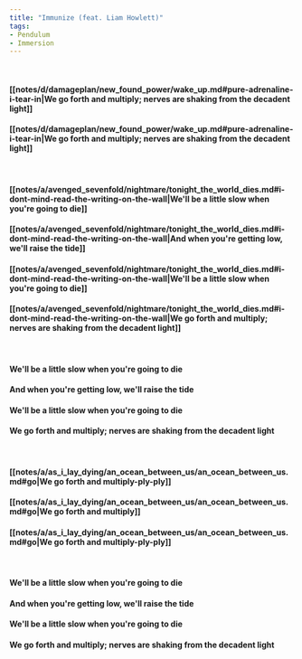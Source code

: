 ```yaml
---
title: "Immunize (feat. Liam Howlett)"
tags:
- Pendulum
- Immersion
---
```

&nbsp;
#### [[notes/d/damageplan/new_found_power/wake_up.md#pure-adrenaline-i-tear-in|We go forth and multiply; nerves are shaking from the decadent light]]
#### [[notes/d/damageplan/new_found_power/wake_up.md#pure-adrenaline-i-tear-in|We go forth and multiply; nerves are shaking from the decadent light]]
&nbsp;
#### [[notes/a/avenged_sevenfold/nightmare/tonight_the_world_dies.md#i-dont-mind-read-the-writing-on-the-wall|We'll be a little slow when you're going to die]]
#### [[notes/a/avenged_sevenfold/nightmare/tonight_the_world_dies.md#i-dont-mind-read-the-writing-on-the-wall|And when you're getting low, we'll raise the tide]]
#### [[notes/a/avenged_sevenfold/nightmare/tonight_the_world_dies.md#i-dont-mind-read-the-writing-on-the-wall|We'll be a little slow when you're going to die]]
#### [[notes/a/avenged_sevenfold/nightmare/tonight_the_world_dies.md#i-dont-mind-read-the-writing-on-the-wall|We go forth and multiply; nerves are shaking from the decadent light]]
&nbsp;
#### We'll be a little slow when you're going to die
#### And when you're getting low, we'll raise the tide
#### We'll be a little slow when you're going to die
#### We go forth and multiply; nerves are shaking from the decadent light
&nbsp;
#### [[notes/a/as_i_lay_dying/an_ocean_between_us/an_ocean_between_us.md#go|We go forth and multiply-ply-ply]]
#### [[notes/a/as_i_lay_dying/an_ocean_between_us/an_ocean_between_us.md#go|We go forth and multiply]]
#### [[notes/a/as_i_lay_dying/an_ocean_between_us/an_ocean_between_us.md#go|We go forth and multiply-ply-ply]]
&nbsp;
#### We'll be a little slow when you're going to die
#### And when you're getting low, we'll raise the tide
#### We'll be a little slow when you're going to die
#### We go forth and multiply; nerves are shaking from the decadent light
